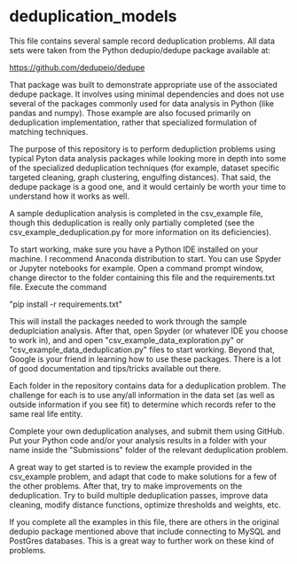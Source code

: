 # deduplication_models

This file contains several sample record deduplication problems.  All data sets
were taken from the Python dedupio/dedupe package available at:

https://github.com/dedupeio/dedupe

That package was built to demonstrate appropriate use of the associated dedupe
package.  It involves using minimal dependencies and does not use several of
the packages commonly used for data analysis in Python (like pandas and numpy).
Those example are also focused primarily on deduplication implementation, rather
that specialized formulation of matching techniques.

The purpose of this repository is to perform dedupliction problems using typical
Pyton data analysis packages while looking more in depth into some of the
specialized deduplication techniques (for example, dataset specific targeted
cleaning, graph clustering, engulfing distances).  That said, the dedupe package
is a good one, and it would certainly be worth your time to understand how it
works as well.

A sample deduplication analysis is completed in the csv_example file, though
this deduplication is really only partially completed (see the
csv_example_deduplication.py for more information on its deficiencies).

To start working, make sure you have a Python IDE installed on your machine.  I
recommend Anaconda distribution to start.  You can use Spyder or Jupyter
notebooks for example.  Open a command prompt window, change director to the
folder containing this file and the requirements.txt file.  Execute the command

"pip install -r requirements.txt"

This will install the packages needed to work through the sample deduplciation
analysis.  After that, open Spyder (or whatever IDE you choose to work in), and
and open "csv_example_data_exploration.py" or "csv_example_data_deduplication.py"
files to start working.  Beyond that, Google is your friend in learning how to
use these packages.  There is a lot of good documentation and tips/tricks
available out there.

Each folder in the repository contains data for a deduplication problem.  The
challenge for each is to use any/all information in the data set (as well as
outside information if you see fit) to determine which records refer to the
same real life entity.

Complete your own deduplication analyses, and submit them using GitHub.  Put
your Python code and/or your analysis results in a folder with your name inside
the "Submissions" folder of the relevant deduplication problem.

A great way to  get started is to review the example provided in the csv_example
problem, and adapt that code to make solutions for a few of the other problems.
After that, try to make improvements on the deduplication.  Try to build
multiple deduplication passes, improve data cleaning, modify distance functions,
optimize thresholds and weights, etc.

If you complete all the examples in this file, there are others in the original
dedupio package mentioned above that include connecting to MySQL and PostGres
databases.  This is a great way to further work on these kind of problems.
